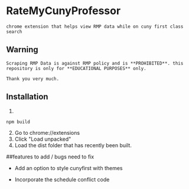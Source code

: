 # RateMyCunyProfessor
    
    chrome extension that helps view RMP data while on cuny first class search

## Warning

    Scraping RMP Data is against RMP policy and is **PROHIBITED**. this repository is only for **EDUCATIONAL PURPOSES** only.

    Thank you very much.


## Installation

1.
```{r, engine='bash', count_lines}
npm build
```

2. Go to chrome://extensions
3. Click "Load unpacked"
4. Load the dist folder that has recently been built.

##features to add / bugs need to fix

* Add an option to style cunyfirst with themes

* Incorporate the schedule conflict code